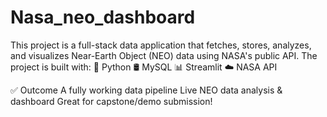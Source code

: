 # Nasa_neo_dashboard
This project is a full-stack data application that fetches, stores, analyzes, and visualizes Near-Earth Object (NEO) data using NASA's public API. The project is built with:  🐍 Python  🛢️ MySQL  📊 Streamlit  ☁️ NASA API 

✅ Outcome
A fully working data pipeline
Live NEO data analysis & dashboard
Great for capstone/demo submission!
